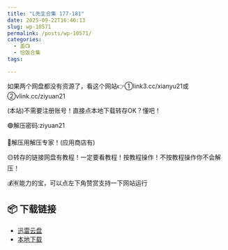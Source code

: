 ```yaml
---
title: "L先生合集 177-181"
date: 2025-09-22T16:46:13
slug: wp-10571
permalink: /posts/wp-10571/
categories:
  - 盖📺
  - 恰饭合集
tags:

---
```


如果两个网盘都没有资源了，看这个网站👉①link3.cc/xianyu21或②vlink.cc/ziyuan21

(本站)不需要注册账号！直接点本地下载转存OK？懂吧！

🟢解压密码:ziyuan21

🔵解压用解压专家！(应用商店有)

🟡转存的链接网盘有教程！一定要看教程！按教程操作！不按教程操作你不会解压！

💰🈶能力的宝，可以点左下角赞赏支持一下网站运行

## 📦 下载链接
- [迅雷云盘](https://blziyuan21.com/pay-download/10571?key=9e3938dc4a&down_id=0)
- [本地下载](https://blziyuan21.com/pay-download/10571?key=9e3938dc4a&down_id=1)


